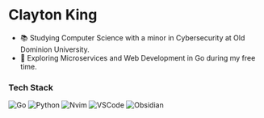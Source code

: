 # Clayton King

- 📚 Studying Computer Science with a minor in Cybersecurity at Old Dominion University.
- 🌱 Exploring Microservices and Web Development in Go during my free time.

### Tech Stack

![Go](https://img.shields.io/badge/go-%2300ADD8.svg?style=for-the-badge&logo=go&logoColor=white)
![Python](https://img.shields.io/badge/python-3670A0?style=for-the-badge&logo=python&logoColor=ffdd54)
![Nvim](https://img.shields.io/badge/nvim-%2357A143.svg?style=for-the-badge&logo=neovim&logoColor=white)
![VSCode](https://img.shields.io/badge/VSCode-007ACC?style=for-the-badge&logo=visual-studio-code&logoColor=white)
![Obsidian](https://img.shields.io/badge/obsidian-%234979AB.svg?style=for-the-badge&logo=obsidian&logoColor=white)
